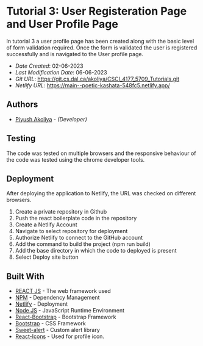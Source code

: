 # Tutorial 3: User Registeration Page and User Profile Page

In tutorial 3 a user profile page has been created along with the basic level of form validation required. Once the form is validated the user is registered successfully and is navigated to the User profile page.

- _Date Created_: 02-06-2023
- _Last Modification Date_: 06-06-2023
- _Git URL_: https://git.cs.dal.ca/akoliya/CSCI_4177_5709_Tutorials.git
- _Netlify URL_: https://main--poetic-kashata-548fc5.netlify.app/

## Authors

- [Piyush Akoliya](Piyush.Akoliya@dal.ca) - _(Developer)_

## Testing

The code was tested on multiple browsers and the responsive behaviour of the code was tested using the chrome developer tools.

## Deployment

After deploying the application to Netlify, the URL was checked on different browsers.

<ol>
    <li>Create a private repository in Github</li>
    <li>Push the react boilerplate code in the repository</li>
    <li>Create a Netlify Account</li>
    <li>Navigate to select repository for deployment</li>
    <li>Authorize Netlify to connect to the GitHub account</li>
    <li>Add the command to build the project (npm run build)</li>
    <li>Add the base directory in which the code to deployed is present</li>
    <li>Select Deploy site button</li>
</ol>

## Built With

- [REACT JS](https://react.dev/learn) - The web framework used
- [NPM](https://www.npmjs.com/) - Dependency Management
- [Netlify](https://www.netlify.com/) - Deployment
- [Node JS](https://nodejs.org/en) - JavaScript Runtime Environment
- [React-Bootstrap](https://react-bootstrap.github.io/) - Bootstrap Framework
- [Bootstrap](https://getbootstrap.com/) - CSS Framework
- [Sweet-alert](https://sweetalert2.github.io/) - Custom alert library
- [React-Icons](https://react-icons.github.io/react-icons/search) - Used for profile icon.
